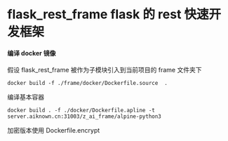 # flask_rest_frame flask 的 rest 快速开发框架

#### 编译 docker 镜像

假设 flask_rest_frame 被作为子模块引入到当前项目的 frame 文件夹下

```docker
docker build -f ./frame/docker/Dockerfile.source  .
```

编译基本容器
```shell
docker build . -f ./docker/Dockerfile.apline -t server.aiknown.cn:31003/z_ai_frame/alpine-python3
```

加密版本使用 Dockerfile.encrypt
